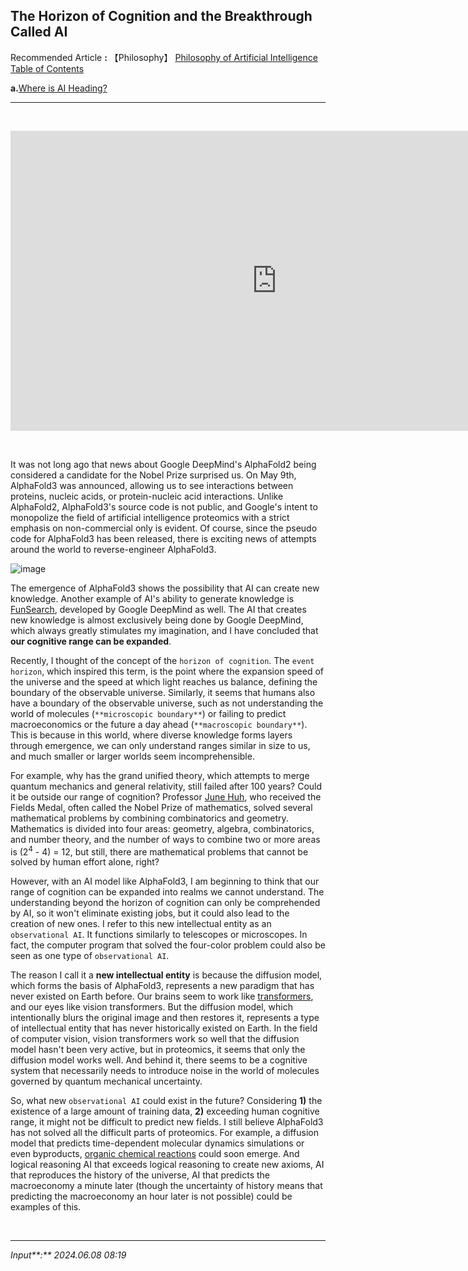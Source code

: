 ## **The Horizon of Cognition and the Breakthrough Called AI**

Recommended Article **:** 【Philosophy】 [Philosophy of Artificial Intelligence Table of Contents](https://jb243.github.io/pages/482)

**a.**[Where is AI Heading?](https://jb243.github.io/pages/2398)

---

<br>

<p><iframe src="https://www.youtube.com/embed/uqfcsi-aqwY" width="852" height="480" frameborder="0" allowfullscreen=""></iframe></p>

<br>

It was not long ago that news about Google DeepMind's AlphaFold2 being considered a candidate for the Nobel Prize surprised us. On May 9th,
AlphaFold3 was announced, allowing us to see interactions between proteins, nucleic acids, or protein-nucleic acid interactions. Unlike AlphaFold2, AlphaFold3's source code is not public, and Google's intent to monopolize the field of artificial intelligence proteomics with a strict emphasis on non-commercial only is evident. Of course, since the pseudo code for AlphaFold3 has been released, there is exciting news of attempts around the world to reverse-engineer AlphaFold3.

![image](https://github.com/JB243/jb243.github.io/assets/55747737/0ea00ae9-636e-4ec9-8859-6226a01cf7b9)

The emergence of AlphaFold3 shows the possibility that AI can create new knowledge. Another example of AI's ability to generate knowledge is [FunSearch](https://storage.googleapis.com/deepmind-media/DeepMind.com/Blog/funsearch-making-new-discoveries-in-mathematical-sciences-using-large-language-models/Mathematical-discoveries-from-program-search-with-large-language-models.pdf), developed by Google DeepMind as well. The AI that creates new knowledge is almost exclusively being done by Google DeepMind, which always greatly stimulates my imagination, and I have concluded that **our cognitive range can be expanded**.

Recently, I thought of the concept of the `horizon of cognition`. The `event horizon`, which inspired this term, is the point where the expansion speed of the universe and the speed at which light reaches us balance, defining the boundary of the observable universe. Similarly, it seems that humans also have a boundary of the observable universe, such as not understanding the world of molecules (`**microscopic boundary**`) or failing to predict macroeconomics or the future a day ahead (`**macroscopic boundary**`). This is because in this world, where diverse knowledge forms layers through emergence, we can only understand ranges similar in size to us, and much smaller or larger worlds seem incomprehensible.

For example, why has the grand unified theory, which attempts to merge quantum mechanics and general relativity, still failed after 100 years? Could it be outside our range of cognition? Professor [June Huh](https://events.umich.edu/event/120328), who received the Fields Medal, often called the Nobel Prize of mathematics, solved several mathematical problems by combining combinatorics and geometry. Mathematics is divided into four areas: geometry, algebra, combinatorics, and number theory, and the number of ways to combine two or more areas is (2<sup>4</sup> - 4) = 12, but still, there are mathematical problems that cannot be solved by human effort alone, right?

However, with an AI model like AlphaFold3, I am beginning to think that our range of cognition can be expanded into realms we cannot understand. The understanding beyond the horizon of cognition can only be comprehended by AI, so it won't eliminate existing jobs, but it could also lead to the creation of new ones. I refer to this new intellectual entity as an `observational AI`. It functions similarly to telescopes or microscopes. In fact, the computer program that solved the four-color problem could also be seen as one type of `observational AI`.

The reason I call it a **new intellectual entity** is because the diffusion model, which forms the basis of AlphaFold3, represents a new paradigm that has never existed on Earth before. Our brains seem to work like [transformers](https://jb243.github.io/pages/325), and our eyes like vision transformers. But the diffusion model, which intentionally blurs the original image and then restores it, represents a type of intellectual entity that has never historically existed on Earth. In the field of computer vision, vision transformers work so well that the diffusion model hasn't been very active, but in proteomics, it seems that only the diffusion model works well. And behind it, there seems to be a cognitive system that necessarily needs to introduce noise in the world of molecules governed by quantum mechanical uncertainty.

So, what new `observational AI` could exist in the future? Considering **1)** the existence of a large amount of training data, **2)** exceeding human cognitive range, it might not be difficult to predict new fields. I still believe AlphaFold3 has not solved all the difficult parts of proteomics. For example, a diffusion model that predicts time-dependent molecular dynamics simulations or even byproducts, [organic chemical reactions](https://jb243.github.io/pages/1403) could soon emerge. And logical reasoning AI that exceeds logical reasoning to create new axioms, AI that reproduces the history of the universe, AI that predicts the macroeconomy a minute later (though the uncertainty of history means that predicting the macroeconomy an hour later is not possible) could be examples of this.

<br>

---

_Input**:** 2024.06.08 08:19_

